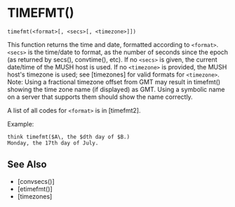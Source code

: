 # TIMEFMT()
`timefmt(<format>[, <secs>[, <timezone>]])`

  This function returns the time and date, formatted according to `<format>`. `<secs>` is the time/date to format, as the number of seconds since the epoch (as returned by secs(), convtime(), etc). If no `<secs>` is given, the current date/time of the MUSH host is used. If no `<timezone>` is provided, the MUSH host's timezone is used; see [timezones] for valid formats for `<timezone>`. Note: Using a fractional timezone offset from GMT may result in timefmt() showing the time zone name (if displayed) as GMT. Using a symbolic name on a server that supports them should show the name correctly.

  A list of all codes for `<format>` is in [timefmt2].

  Example:
```
think timefmt($A\, the $dth day of $B.)
Monday, the 17th day of July.
```


## See Also
- [convsecs()]
- [etimefmt()]
- [timezones]


